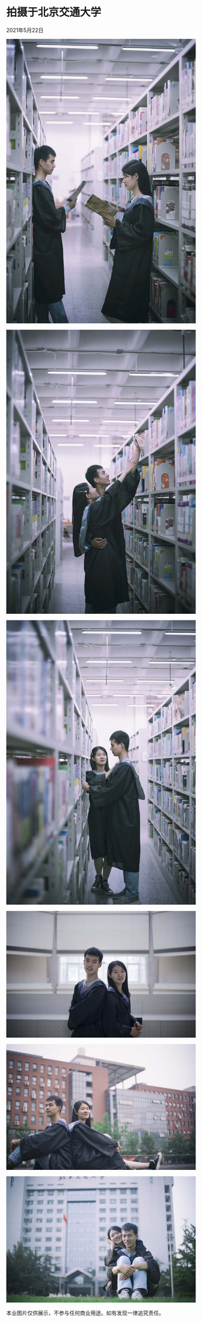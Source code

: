 # 拍摄于北京交通大学

2021年5月22日

![_A730862-1](2-qhx.assets/_A730862-1.jpg)

![_A730884-1](2-qhx.assets/_A730884-1.jpg)

![_A730910-1](2-qhx.assets/_A730910-1.jpg)

![_A730954-1](2-qhx.assets/_A730954-1.jpg)

![_A731040-1](2-qhx.assets/_A731040-1.jpg)

![_A731199-1](2-qhx.assets/_A731199-1.jpg)

本业图片仅供展示，不参与任何商业用途。如有发现一律追究责任。
